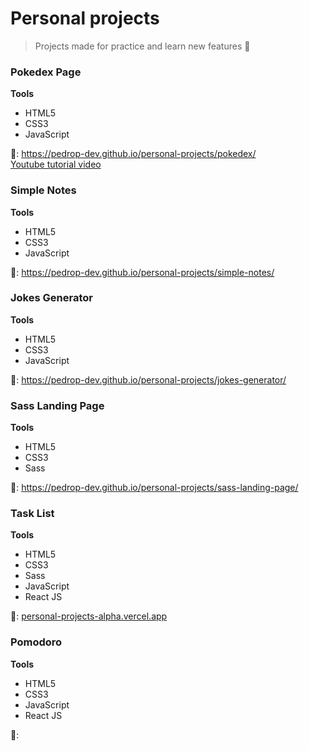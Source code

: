 # Personal projects
> Projects made for practice and learn new features 🎯

### Pokedex Page <br>
**Tools** 
* HTML5 
* CSS3 
* JavaScript <br>

🔗: https://pedrop-dev.github.io/personal-projects/pokedex/
<br> [ Youtube tutorial video ]( https://m.youtube.com/watch?v=SjtdH3dWLa8 )

### Simple Notes <br>
**Tools** 
* HTML5 
* CSS3 
* JavaScript <br>

🔗: https://pedrop-dev.github.io/personal-projects/simple-notes/

### Jokes Generator <br>
**Tools** 
* HTML5 
* CSS3 
* JavaScript <br>

🔗: https://pedrop-dev.github.io/personal-projects/jokes-generator/

### Sass Landing Page <br>
**Tools**
* HTML5 
* CSS3 
* Sass 

🔗: https://pedrop-dev.github.io/personal-projects/sass-landing-page/

### Task List <br>
**Tools**
* HTML5
* CSS3 
* Sass
* JavaScript
* React JS

🔗: [personal-projects-alpha.vercel.app](https://personal-projects-alpha.vercel.app)

### Pomodoro <br>
**Tools**
* HTML5
* CSS3 
* JavaScript
* React JS

🔗: 
